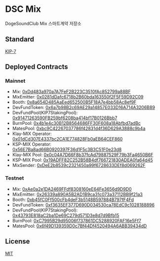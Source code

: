 # DSC Mix
DogeSoundClub Mix 스마트계약 저장소

## Standard
[KIP-7](https://kips.klaytn.com/KIPs/kip-7)

## Deployed Contracts

### Mainnet
- Mix: [0xDd483a970a7A7FeF2B223C3510fAc852799a88BF](https://scope.klaytn.com/token/0xDd483a970a7A7FeF2B223C3510fAc852799a88BF)
- MixEmitter: [0x0281dDafc6718b2B60bda163550f2F5F59D92C09](https://scope.klaytn.com/account/0x0281dDafc6718b2B60bda163550f2F5F59D92C09)
- Booth: [0x8a654D485AaEed652500B5F18A7e4bb58Ac8ef9F](https://scope.klaytn.com/account/0x8a654D485AaEed652500B5F18A7e4bb58Ac8ef9F)
- DevFundToken: [0x6a7b98B2c69AE29a14857E033D16A714A3206B89](https://scope.klaytn.com/token/0x6a7b98B2c69AE29a14857E033D16A714A3206B89)
- DevFundPool(KIP7StakingPool): [0x91471263590FB259bf6208ba414bf17B0126Bbb7](https://scope.klaytn.com/account/0x91471263590FB259bf6208ba414bf17B0126Bbb7)
- BurnPool: [0x4b1e4c30B12B8564686FF30F608a18Abfbd7adBc](https://scope.klaytn.com/account/0x4b1e4c30B12B8564686FF30F608a18Abfbd7adBc)
- MatesPool: [0xbc9C42267037786f42831d4f36D629A3888c9b4a](https://scope.klaytn.com/account/0xbc9C42267037786f42831d4f36D629A3888c9b4a)
- Klay-MIX Operator: [0x01dCd307E4337bc2CA1E774828Fb0aEB64CEF860](https://scope.klaytn.com/account/0x01dCd307E4337bc2CA1E774828Fb0aEB64CEF860)
- KSP-MIX Operator: [0x56E7Ba8ad66B0920397F36d1F5c3B3C51F0e23d8](https://scope.klaytn.com/account/0x56E7Ba8ad66B0920397F36d1F5c3B3C51F0e23d8)
- Klay-MIX Pool: [0x0c04A7D66F8b37fcAd79887529F79b3Fa4650B6F](https://scope.klaytn.com/account/0x0c04A7D66F8b37fcAd79887529F79b3Fa4650B6F)
- KSP-MIX Pool: [0x19ADFF82C252B58B4df766721830ADEA0fa64d45](https://scope.klaytn.com/account/0x19ADFF82C252B58B4df766721830ADEA0fa64d45)
- MixSender: [0xDeE2b8539c2321450a99f6728633DEf8d069262F](https://scope.klaytn.com/account/0xDeE2b8539c2321450a99f6728633DEf8d069262F)

### Testnet
- Mix: [0xAe0a2e1DA2469FFdf8308160eE64Fe3656d9D9D0](https://baobab.scope.klaytn.com/token/0xAe0a2e1DA2469FFdf8308160eE64Fe3656d9D9D0)
- MixEmitter: [0x26339a890A5B2AD1B9ca31c073a37112BB9f21a3](https://baobab.scope.klaytn.com/account/0x26339a890A5B2AD1B9ca31c073a37112BB9f21a3)
- Booth: [0xb45fC0Ff500cFb4deF3b5148B597884B797fF4Fd](https://baobab.scope.klaytn.com/account/0xb45fC0Ff500cFb4deF3b5148B597884B797fF4Fd)
- DevFundToken: [0xf3635EF377D690D034530ca78EdC9c1028188896](https://scope.klaytn.com/token/0xf3635EF377D690D034530ca78EdC9c1028188896)
- DevFundPool(KIP7StakingPool): [0x43793E818aC2ba1De69C279d571D3e8d7d9Bfb15](https://scope.klaytn.com/account/0x43793E818aC2ba1De69C279d571D3e8d7d9Bfb15)
- BurnPool: [0xC7995B29d95006f737861DC5288920FAF16e5Ff7](https://scope.klaytn.com/account/0xC7995B29d95006f737861DC5288920FAF16e5Ff7)
- MatesPool: [0x6f49D139359D0c7Bf44Df4520494A6ABB39434dD](https://scope.klaytn.com/account/0x6f49D139359D0c7Bf44Df4520494A6ABB39434dD)

## License
[MIT](LICENSE)
